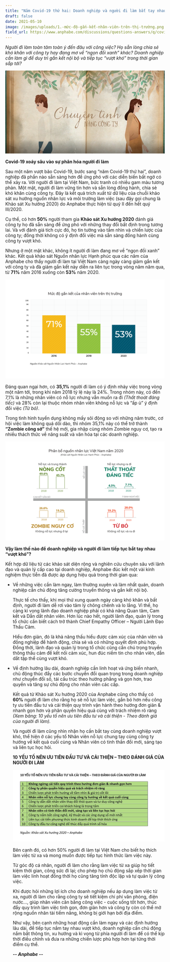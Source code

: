 ```yaml
---
title: "Năm Covid-19 thứ hai: Doanh nghiệp và người đi làm bắt tay nhau “vượt khó”"
draft: false
date: 2021-05-10
image: /images/uploads/1.-mức-độ-gắn-kết-nhân-viên-trên-thị-trường.png
field_url: https://www.anphabe.com/discussions/questions-answers/q/covid-19-tac-dong-manh-den-hon-nhan-giua-nguoi-lao-dong-voi-doanh-nghiep/35743/answer
---
```

*Người đi làm toàn tâm toàn ý đến đâu với công việc? Họ sẵn lòng chia sẻ khó khăn với công ty hay đang mơ về “ngọn đồi xanh” khác? Doanh nghiệp cần làm gì để duy trì gắn kết nội bộ và tiếp tục “vượt khó” trong thời gian sắp tới?* 

![namcovidthuhai](/images/uploads/anphabe-chuyen-tinh-nang-cong-ty.png "Covid-19 tác động mạnh đến “hôn nhân” giữa người lao động với doanh nghiệp")

**Covid-19 xoáy sâu vào sự phân hóa người đi làm**

Sau một năm vượt bão Covid-19, bước sang “năm Covid-19 thứ hai”, doanh nghiệp đã phần nào sẵn sàng hơn để ứng phó với các diễn biến bất ngờ có thể xảy ra. Với người đi làm tại Việt Nam, bức tranh có nhiều gam màu tương phản. 
Một mặt, người đi làm vững tin hơn và sẵn lòng đồng hành, chia sẻ khó khăn cùng công ty. Đây là kết quả trích xuất từ dữ liệu của chuỗi khảo sát xu hướng nguồn nhân lực và môi trường làm việc (sau đây gọi chung là Khảo sát Xu hướng 2020) do Anphabe thực hiện từ quý II đến hết quý III/2020. 

Cụ thể, có hơn **50%** người tham gia **Khảo sát Xu hướng 2020** đánh giá công ty họ đã sẵn sàng để ứng phó với những thay đổi bất định trong tương lai. Và với đánh giá tích cực đó, họ tin tưởng vào tầm nhìn và chiến lược của công ty; đồng thời không có ý định đổi việc mà sẵn sàng đồng hành cùng công ty vượt khó. 

Nhưng ở một mặt khác, không ít người đi làm đang mơ về “ngọn đồi xanh” khác. Kết quả khảo sát Nguồn nhân lực Hạnh phúc qua các năm của Anphabe cho thấy người đi làm tại Việt Nam càng ngày càng giảm gắn kết với công ty và đà giảm gắn kết này diễn ra liên tục trong vòng năm năm qua, từ **71%** năm 2016 xuống còn **53%** năm 2020. 

![](/images/uploads/1.-mức-độ-gắn-kết-nhân-viên-trên-thị-trường.png)

Đáng quan ngại hơn, có **35,1%** người đi làm có ý định nhảy việc trong vòng một năm tới, trong khi năm 2018 tỷ lệ này là 24%. Trong nhóm này, có đến 7,1% là những nhân viên có nỗ lực nhưng vẫn muốn ra đi *(Thất thoát đáng tiếc)* và 28% còn lại thuộc nhóm nhân viên không nỗ lực và “ấp ủ” ý định đổi việc *(Từ bỏ)*. 

Trong tình hình tuyển dụng không mấy sôi động so với những năm trước, cơ hội việc làm không quá dồi dào, thì nhóm 35,1% này có thể trở thành **“Zombie công sở”** thế hệ mới, gia nhập cùng nhóm Zombie nguy cơ, tạo ra nhiều thách thức về năng suất và văn hóa tại các doanh nghiệp.

![](/images/uploads/2.-phân-bổ-nguồn-nhân-lực-vn-2020.png)

**Vậy làm thế nào để doanh nghiệp và người đi làm tiếp tục bắt tay nhau “vượt khó”?**

Kết hợp dữ liệu từ các khảo sát diện rộng và nghiên cứu chuyên sâu với lãnh đạo và quản lý cấp cao tại doanh nghiệp, Anphabe đúc kết một vài kinh nghiệm thực tiễn đã được áp dụng hiệu quả trong thời gian qua:

* Về những việc cần làm ngay, làm thường xuyên và làm nhất quán, doanh nghiệp cần chủ động tăng cường truyền thông và gắn kết nội bộ. 

  Thực tế cho thấy, khi mọi thứ xung quanh ngày càng khó khăn và bất định, người đi làm dễ rơi vào tâm lý chông chênh và lo lắng. Vì thế, họ càng kì vọng lãnh đạo doanh nghiệp phải có khả năng Quan tâm, Cam kết và Dẫn dắt nhân viên. Hơn lúc nào hết, người lãnh đạo, quản lý trong tổ chức cần biết cách trở thành Chief Empathy Officer – Người Lãnh Đạo Thấu Cảm. 

  Hiểu đơn giản, đó là khả năng thấu hiểu được cảm xúc của nhân viên và đồng nghiệp để hành động, chia sẻ và có những quyết định phù hợp. Đồng thời, lãnh đạo và quản lý trong tổ chức cũng cần chú trọng truyền thông thấu cảm để kết nối cảm xúc, hun đúc niềm tin cho nhân viên, dẫn dắt tập thể cùng vượt khó.
* Về định hướng lâu dài, doanh nghiệp cần linh hoạt và ứng biến nhanh, chủ động thúc đẩy các bước chuyển đổi quan trọng trong doanh nghiệp như chuyển đổi số, tái cấu trúc theo hướng phẳng và gọn hơn, trao quyền và tăng sự chủ động cho nhân viên các cấp. 

  Kết quả từ Khảo sát Xu hướng 2020 của Anphabe cũng cho thấy có **60%** người đi làm cho rằng họ sẽ nỗ lực làm việc, gắn bó hơn nếu công ty ưu tiên đầu tư và cải thiện quy trình vận hành theo hướng đơn giản & nhanh gọn hơn và phân quyền hiệu quả cùng với trách nhiệm rõ ràng *(Xem bảng: 10 yếu tố nên ưu tiên đầu tư và cải thiện - Theo đánh giá của người đi làm).* 

  Và người đi làm cũng nhìn nhận họ cần bắt tay cùng doanh nghiệp vượt khó, thể hiện ở các yếu tố Nhân viên nỗ lực chung tay cùng công ty hướng về kết quả cuối cùng và Nhân viên có tinh thần đổi mới, sáng tạo và liên tục học hỏi. 

  **10 YẾU TỐ NÊN ƯU TIÊN ĐẦU TƯ VÀ CẢI THIỆN – THEO ĐÁNH GIÁ CỦA NGƯỜI ĐI LÀM**

  ![](/images/uploads/capture.jpg)

  Bên cạnh đó, có hơn 50% người đi làm tại Việt Nam cho biết họ thích làm việc từ xa và mong muốn được tiếp tục hình thức làm việc này. 

  Từ góc độ cá nhân, người đi làm cho rằng làm việc từ xa giúp họ tiết kiệm thời gian, công sức đi lại; cho phép họ chủ động sắp xếp thời gian làm việc linh hoạt đồng thời họ cũng tăng tính độc lập và tự quản lý công việc. 

  Khi được hỏi những lợi ích cho doanh nghiệp nếu áp dụng làm việc từ xa, người đi làm cho rằng công ty sẽ tiết kiệm chi phí văn phòng, điện nước…, giúp nhân viên cân bằng công việc - cuộc sống tốt hơn, thúc đẩy quy trình làm việc tinh gọn, đơn giản hơn và công ty còn có thể mở rộng nguồn nhân tài tiềm năng, không bị giới hạn bởi địa điểm. 

  Như vậy, bên cạnh những hoạt động cần làm ngay và các định hướng lâu dài, để tiếp tục nắm tay nhau vượt khó, doanh nghiệp cần chủ động nắm bắt thông tin, xu hướng và kì vọng từ phía người đi làm để có thể kịp thời điều chỉnh và đưa ra những chiến lược phù hợp hơn tại từng thời điểm cụ thể. 

  ***\-- Anphabe --***